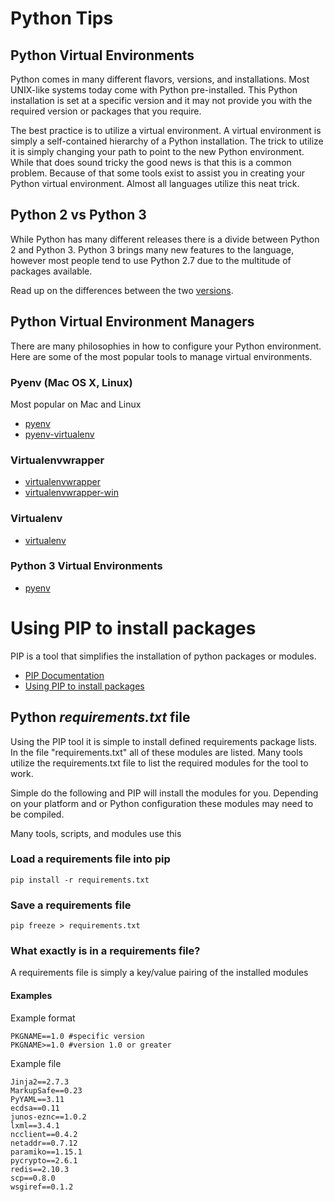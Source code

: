 Python Tips
===========

Python Virtual Environments
---------------------------

Python comes in many different flavors, versions, and installations. Most UNIX-like systems today come with Python pre-installed. This Python installation is set at a specific version and it may not provide you with the required version or packages that you require.

The best practice is to utilize a virtual environment. A virtual environment is simply a self-contained hierarchy of a Python installation. The trick to utilize it is simply changing your path to point to the new Python environment. While that does sound tricky the good news is that this is a common problem. Because of that some tools exist to assist you in creating your Python virtual environment. Almost all languages utilize this neat trick.

Python 2 vs Python 3
--------------------

While Python has many different releases there is a divide between Python 2 and Python 3. Python 3 brings many new features to the language, however most people tend to use Python 2.7 due to the multitude of packages available.

Read up on the differences between the two [versions](https://wiki.python.org/moin/Python2orPython3).

Python Virtual Environment Managers
-----------------------------------

There are many philosophies in how to configure your Python environment. Here are some of the most popular tools to manage virtual environments.

### Pyenv (Mac OS X, Linux)

Most popular on Mac and Linux

-	[pyenv](https://github.com/yyuu/pyenv)
-	[pyenv-virtualenv](https://github.com/yyuu/pyenv-virtualenv)

### Virtualenvwrapper

-	[virtualenvwrapper](https://virtualenvwrapper.readthedocs.org/en/latest/)
-	[virtualenvwrapper-win](https://pypi.python.org/pypi/virtualenvwrapper-win)

### Virtualenv

-	[virtualenv](https://virtualenv.pypa.io/en/latest/)

### Python 3 Virtual Environments

-	[pyenv](https://docs.python.org/3/library/venv.html)

Using PIP to install packages
=============================

PIP is a tool that simplifies the installation of python packages or modules.

-	[PIP Documentation](https://pip.pypa.io/en/latest/reference/index.html)
-	[Using PIP to install packages](https://pip.pypa.io/en/latest/reference/pip_install.html)

Python *requirements.txt* file
------------------------------

Using the PIP tool it is simple to install defined requirements package lists. In the file "requirements.txt" all of these modules are listed. Many tools utilize the requirements.txt file to list the required modules for the tool to work.

Simple do the following and PIP will install the modules for you. Depending on your platform and or Python configuration these modules may need to be compiled.

Many tools, scripts, and modules use this

### Load a requirements file into pip

```
pip install -r requirements.txt
```

### Save a requirements file

```
pip freeze > requirements.txt
```

### What exactly is in a requirements file?

A requirements file is simply a key/value pairing of the installed modules

#### Examples

Example format

```
PKGNAME==1.0 #specific version
PKGNAME>=1.0 #version 1.0 or greater
```

Example file

```
Jinja2==2.7.3
MarkupSafe==0.23
PyYAML==3.11
ecdsa==0.11
junos-eznc==1.0.2
lxml==3.4.1
ncclient==0.4.2
netaddr==0.7.12
paramiko==1.15.1
pycrypto==2.6.1
redis==2.10.3
scp==0.8.0
wsgiref==0.1.2

```
